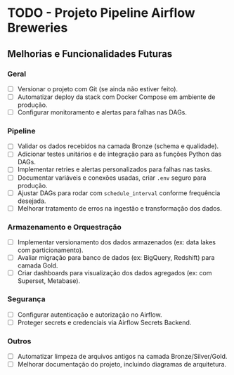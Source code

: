 # TODO - Projeto Pipeline Airflow Breweries

## Melhorias e Funcionalidades Futuras

### Geral
- [ ] Versionar o projeto com Git (se ainda não estiver feito).
- [ ] Automatizar deploy da stack com Docker Compose em ambiente de produção.
- [ ] Configurar monitoramento e alertas para falhas nas DAGs.

### Pipeline
- [ ] Validar os dados recebidos na camada Bronze (schema e qualidade).
- [ ] Adicionar testes unitários e de integração para as funções Python das DAGs.
- [ ] Implementar retries e alertas personalizados para falhas nas tasks.
- [ ] Documentar variáveis e conexões usadas, criar `.env` seguro para produção.
- [ ] Ajustar DAGs para rodar com `schedule_interval` conforme frequência desejada.
- [ ] Melhorar tratamento de erros na ingestão e transformação dos dados.

### Armazenamento e Orquestração
- [ ] Implementar versionamento dos dados armazenados (ex: data lakes com particionamento).
- [ ] Avaliar migração para banco de dados (ex: BigQuery, Redshift) para camada Gold.
- [ ] Criar dashboards para visualização dos dados agregados (ex: com Superset, Metabase).

### Segurança
- [ ] Configurar autenticação e autorização no Airflow.
- [ ] Proteger secrets e credenciais via Airflow Secrets Backend.

### Outros
- [ ] Automatizar limpeza de arquivos antigos na camada Bronze/Silver/Gold.
- [ ] Melhorar documentação do projeto, incluindo diagramas de arquitetura.
